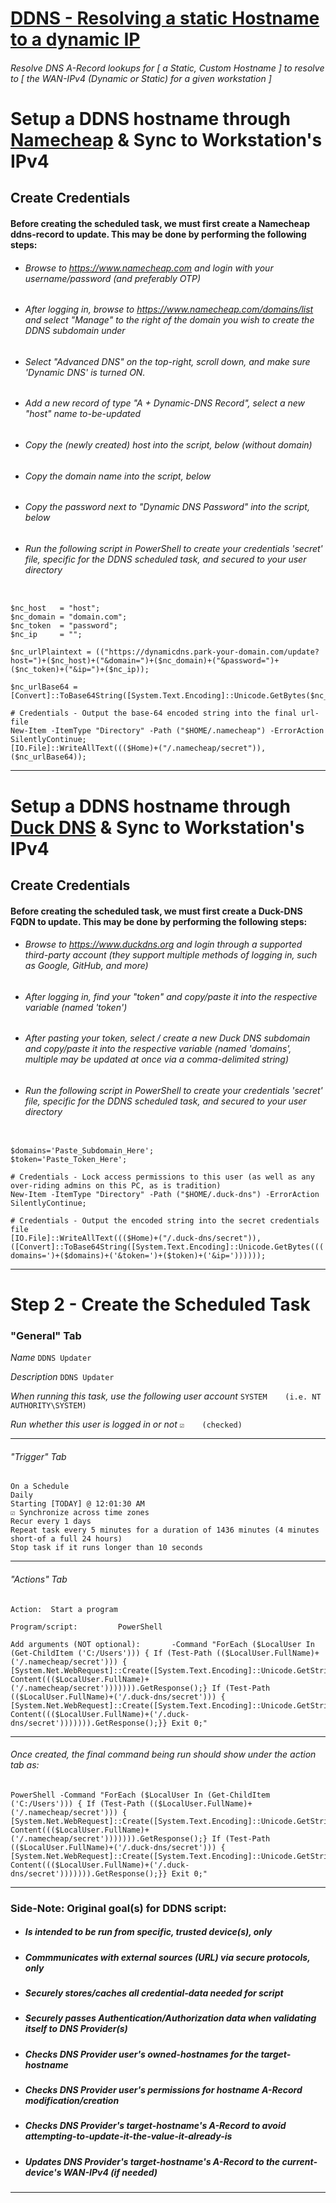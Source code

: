 # [DDNS - Resolving a static Hostname to a dynamic IP](https://github.com/mcavallo-git/Coding/blob/master/ddns/README.md)
###### Resolve DNS A-Record lookups for [ a Static, Custom Hostname ] to resolve to [ the WAN-IPv4 (Dynamic or Static) for a given workstation ]

# Setup a DDNS hostname through [Namecheap](https://www.namecheap.com/support/knowledgebase/article.aspx/43/11/how-do-i-set-up-a-host-for-dynamic-dns) & Sync to Workstation's IPv4

## Create Credentials
#### Before creating the scheduled task, we must first create a Namecheap ddns-record to update. This may be done by performing the following steps:

* ###### Browse to https://www.namecheap.com and login with your username/password (and preferably OTP)
* ###### After logging in, browse to https://www.namecheap.com/domains/list and select "Manage" to the right of the domain you wish to create the DDNS subdomain under
* ###### Select "Advanced DNS" on the top-right, scroll down, and make sure 'Dynamic DNS' is turned ON.
* ###### Add a new record of type "A + Dynamic-DNS Record", select a new "host" name to-be-updated
* ###### Copy the (newly created) host into the script, below (without domain)
* ###### Copy the domain name into the script, below
* ###### Copy the password next to "Dynamic DNS Password" into the script, below
* ###### Run the following script in PowerShell to create your credentials 'secret' file, specific for the DDNS scheduled task, and secured to your user directory
```

$nc_host   = "host";
$nc_domain = "domain.com";
$nc_token  = "password";
$nc_ip     = "";

$nc_urlPlaintext = (("https://dynamicdns.park-your-domain.com/update?host=")+($nc_host)+("&domain=")+($nc_domain)+("&password=")+($nc_token)+("&ip=")+($nc_ip));

$nc_urlBase64 = [Convert]::ToBase64String([System.Text.Encoding]::Unicode.GetBytes($nc_urlPlaintext));

# Credentials - Output the base-64 encoded string into the final url-file
New-Item -ItemType "Directory" -Path ("$HOME/.namecheap") -ErrorAction SilentlyContinue;
[IO.File]::WriteAllText((($Home)+("/.namecheap/secret")),($nc_urlBase64));

```
***


# Setup a DDNS hostname through [Duck DNS](https://www.duckdns.org) & Sync to Workstation's IPv4

## Create Credentials
#### Before creating the scheduled task, we must first create a Duck-DNS FQDN to update. This may be done by performing the following steps:

* ###### Browse to https://www.duckdns.org and login through a supported third-party account (they support multiple methods of logging in, such as Google, GitHub, and more)
* ###### After logging in, find your "token" and copy/paste it into the respective variable (named 'token')
* ###### After pasting your token, select / create a new Duck DNS subdomain and copy/paste it into the respective variable (named 'domains', multiple may be updated at once via a comma-delimited string)
* ###### Run the following script in PowerShell to create your credentials 'secret' file, specific for the DDNS scheduled task, and secured to your user directory
```

$domains='Paste_Subdomain_Here';
$token='Paste_Token_Here';

# Credentials - Lock access permissions to this user (as well as any over-riding admins on this PC, as is tradition)
New-Item -ItemType "Directory" -Path ("$HOME/.duck-dns") -ErrorAction SilentlyContinue;

# Credentials - Output the encoded string into the secret credentials file
[IO.File]::WriteAllText((($Home)+("/.duck-dns/secret")),([Convert]::ToBase64String([System.Text.Encoding]::Unicode.GetBytes((('https://www.duckdns.org/update?domains=')+($domains)+('&token=')+($token)+('&ip='))))));

```
***



# Step 2 - Create the Scheduled Task


### "General" Tab
*Name*
```DDNS Updater```

*Description*
```DDNS Updater```

*When running this task, use the following user account*
```SYSTEM    (i.e. NT AUTHORITY\SYSTEM)```

*Run whether this user is logged in or not*
```☑    (checked)```
***

###### "Trigger" Tab
```
On a Schedule
Daily
Starting [TODAY] @ 12:01:30 AM
☑ Synchronize across time zones
Recur every 1 days
Repeat task every 5 minutes for a duration of 1436 minutes (4 minutes short-of a full 24 hours)
Stop task if it runs longer than 10 seconds
```
***


###### "Actions" Tab
```
Action:  Start a program

Program/script:			PowerShell

Add arguments (NOT optional):		-Command "ForEach ($LocalUser In (Get-ChildItem ('C:/Users'))) { If (Test-Path (($LocalUser.FullName)+('/.namecheap/secret'))) { [System.Net.WebRequest]::Create([System.Text.Encoding]::Unicode.GetString([System.Convert]::FromBase64String((Get-Content((($LocalUser.FullName)+('/.namecheap/secret'))))))).GetResponse();} If (Test-Path (($LocalUser.FullName)+('/.duck-dns/secret'))) { [System.Net.WebRequest]::Create([System.Text.Encoding]::Unicode.GetString([System.Convert]::FromBase64String((Get-Content((($LocalUser.FullName)+('/.duck-dns/secret'))))))).GetResponse();}} Exit 0;"
```
***

###### Once created, the final command being run should show under the action tab as:
```
PowerShell -Command "ForEach ($LocalUser In (Get-ChildItem ('C:/Users'))) { If (Test-Path (($LocalUser.FullName)+('/.namecheap/secret'))) { [System.Net.WebRequest]::Create([System.Text.Encoding]::Unicode.GetString([System.Convert]::FromBase64String((Get-Content((($LocalUser.FullName)+('/.namecheap/secret'))))))).GetResponse();} If (Test-Path (($LocalUser.FullName)+('/.duck-dns/secret'))) { [System.Net.WebRequest]::Create([System.Text.Encoding]::Unicode.GetString([System.Convert]::FromBase64String((Get-Content((($LocalUser.FullName)+('/.duck-dns/secret'))))))).GetResponse();}} Exit 0;"
```
***

### Side-Note: Original goal(s) for DDNS script:
* ##### Is intended to be run from specific, trusted device(s), only
* ##### Commmunicates with external sources (URL) via secure protocols, only
* ##### Securely stores/caches all credential-data needed for script
* ##### Securely passes Authentication/Authorization data when validating itself to DNS Provider(s)
* ##### Checks DNS Provider user's owned-hostnames for the target-hostname
* ##### Checks DNS Provider user's permissions for hostname A-Record modification/creation
* ##### Checks DNS Provider's target-hostname's A-Record to avoid attempting-to-update-it-the-value-it-already-is
* ##### Updates DNS Provider's target-hostname's A-Record to the current-device's WAN-IPv4 (if needed)
***
